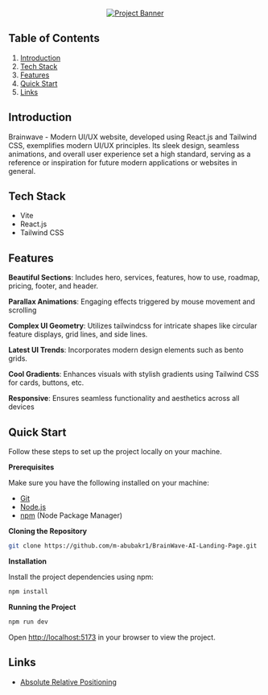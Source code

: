 <div align="center">
  <br />
    <a href="https://ui8.net/ui8/products/brainwave-ai-landing-page-kit?rel=jsm" target="_blank">
      <img src="https://images.ui8.net/uploads/preview_-_02_bw_1685683214935.png" alt="Project Banner">
    </a>
  <br />
</div>

## <a name="table">Table of Contents</a>

1. [Introduction](#introduction)
2. [Tech Stack](#tech-stack)
3. [Features](#features)
4. [Quick Start](#quick-start)
5. [Links](#links)

## <a name="introduction">Introduction</a>

Brainwave - Modern UI/UX website, developed using React.js and Tailwind CSS, exemplifies modern UI/UX principles. Its sleek design, seamless animations, and overall user experience set a high standard, serving as a reference or inspiration for future modern applications or websites in general.

## <a name="tech-stack">Tech Stack</a>

- Vite
- React.js
- Tailwind CSS

## <a name="features">Features</a>

**Beautiful Sections**: Includes hero, services, features, how to use, roadmap, pricing, footer, and header.

**Parallax Animations**: Engaging effects triggered by mouse movement and scrolling

**Complex UI Geometry**: Utilizes tailwindcss for intricate shapes like circular feature displays, grid lines, and side lines.

**Latest UI Trends**: Incorporates modern design elements such as bento grids.

**Cool Gradients**: Enhances visuals with stylish gradients using Tailwind CSS for cards, buttons, etc.

**Responsive**: Ensures seamless functionality and aesthetics across all devices

## <a name="quick-start">Quick Start</a>

Follow these steps to set up the project locally on your machine.

**Prerequisites**

Make sure you have the following installed on your machine:

- [Git](https://git-scm.com/)
- [Node.js](https://nodejs.org/en)
- [npm](https://www.npmjs.com/) (Node Package Manager)

**Cloning the Repository**

```bash
git clone https://github.com/m-abubakr1/BrainWave-AI-Landing-Page.git
```

**Installation**

Install the project dependencies using npm:

```bash
npm install
```

**Running the Project**

```bash
npm run dev
```

Open [http://localhost:5173](http://localhost:5173) in your browser to view the project.

## <a name="links">Links</a>

- [Absolute Relative Positioning](https://css-tricks.com/absolute-positioning-inside-relative-positioning/)

